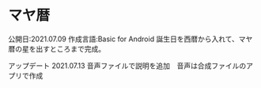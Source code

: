 # マヤ暦

公開日:2021.07.09
作成言語:Basic for Android
誕生日を西暦から入れて、マヤ暦の星を出すところまで完成。

アップデート
2021.07.13 音声ファイルで説明を追加　音声は合成ファイルのアプリで作成



